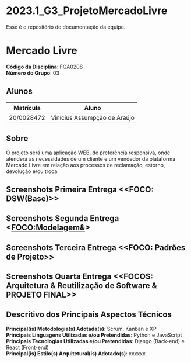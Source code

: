 # 2023.1_G3_ProjetoMercadoLivre

Esse é o repositório de documentação da equipe.

# Mercado Livre

**Código da Disciplina**: FGA0208<br>
**Número do Grupo**: 03

## Alunos
|Matrícula | Aluno |
| -- | -- |
| 20/0028472  |  Vinícius Assumpção de Araújo |


## Sobre 
O projeto será uma aplicação WEB, de preferência responsiva, onde atenderá as necessidades de um cliente e um vendedor da plataforma Mercado Livre em relação aos processos de reclamação, estorno, devolução e/ou troca.<br>


## Screenshots Primeira Entrega <<FOCO: DSW(Base)>>


## Screenshots Segunda Entrega <<FOCO:Modelagem&>>

## Screenshots Terceira Entrega <<FOCO: Padrões de Projeto>>

## Screenshots Quarta Entrega  <<FOCOS: Arquitetura & Reutilização de Software & PROJETO FINAL>>

## Descritivo dos Principais Aspectos Técnicos 
**Principal(is) Metodologia(s) Adotada(s)**: Scrum, Kanban e XP<br>
**Principais Linguagens Utilizadas e/ou Pretendidas**: Python e JavaScript<br>
**Principais Tecnologias Utilizadas e/ou Pretendidas**: Django (Back-end) e React (Front-end)<br>
**Principal(is) Estilo(s) Arquitetural(is) Adotado(s)**: xxxxxx<br>
